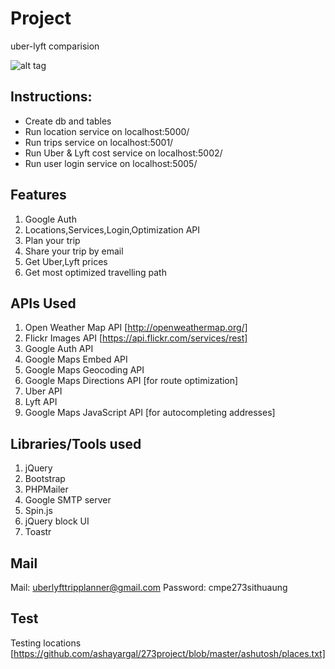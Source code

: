 # Project
uber-lyft comparision

![alt tag](https://github.com/ashayargal/Trip-planner/blob/master/Team/tripplanner.gif)


## Instructions:

* Create db and tables
* Run location service on localhost:5000/
* Run trips service on localhost:5001/
* Run Uber & Lyft cost service on localhost:5002/
* Run user login service on localhost:5005/

## Features

1. Google Auth
2. Locations,Services,Login,Optimization API
3. Plan your trip
4. Share your trip by email
5. Get Uber,Lyft prices
6. Get most optimized travelling path

## APIs Used

1. Open Weather Map API [http://openweathermap.org/]
2. Flickr Images API [https://api.flickr.com/services/rest]
3. Google Auth API
4. Google Maps Embed API
5. Google Maps Geocoding API
6. Google Maps Directions API [for route optimization]
7. Uber API
8. Lyft API
9. Google Maps JavaScript API [for autocompleting addresses]


## Libraries/Tools used
1. jQuery
2. Bootstrap
3. PHPMailer
4. Google SMTP server
5. Spin.js
6. jQuery block UI
7. Toastr

## Mail

Mail: uberlyfttripplanner@gmail.com
Password: cmpe273sithuaung

## Test

Testing locations [https://github.com/ashayargal/273project/blob/master/ashutosh/places.txt]

